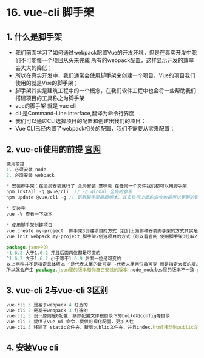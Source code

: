 # 16. vue-cli 脚手架

## 1. 什么是脚手架

* 我们前面学习了如何通过webpack配置Vue的开发环境，但是在真实开发中我们不可能每一个项目从头来完成 所有的webpack配置，这样显示开发的效率会大大的降低；
* 所以在真实开发中，我们通常会使用脚手架来创建一个项目，Vue的项目我们使用的就是Vue的脚手架；
* 脚手架其实是建筑工程中的一个概念，在我们软件工程中也会将一些帮助我们搭建项目的工具称之为脚手架
* vue的脚手架 就是 vue cli
* cli 是Command-Line interface,翻译为命令行界面
* 我们可以通过CLI选择项目的配置和创建出我们的项目；
* Vue CLI已经内置了webpack相关的配置，我们不需要从零来配置；

## 2. vue-cli使用的前提  [官网](https://cli.vuejs.org/zh/guide/)

```js
使用前提
1. 必须安装 node
2. 必须安装 webpack

* 安装脚手架：在全局安装就行了 全局安装 意味着 在任何一个文件我们都可以用脚手架
npm install -g @vue/cli  // -g global 全局的意思
npm update @vue/cli -g // 更新脚手架最新版本、其实执行上面的命令也是可以更新的到最新的脚手架版本

* 安装完
vue -V 查看一下版本

* 使用脚手架创建项目
vue create my-project  脚手架3创建项目的方式（我们上面那种安装脚手架的方式其实是安装的脚手架3）
vue init webpack my-project 脚手架2创建项目的方式（可以看官网 使用脚手架3拉取2.x的模板，就可以使用cli2的方式来创建项目）

package.json中的 
~1.6.2 大于1.6.2 并且后面两位都是可变的
^1.6.2 大于1.6.2 小于等于1.6.9 后面一位是可变的
以上两种并不是指定具体版本 ^是代表末尾的数可变 ~代表末尾两位数可变 而是指定大概的版本
所以就会产生 package.json里的版本和你真正安装的版本 node_modules里的版本不一致 package.lock.json就是映射 代表真实安装的版本
```



## 3. vue-cli 2与vue-cli 3区别

```js
vue-cli 3 是基于webpack 4 打造的
vue-cli 2 是基于webpack 3 打造的
vue-cli 3 设计原则是0配置，移除配置文件根目录下的build和config等目录
vue-cli 3 提供了vue ui 命令，提供可视化配置，更加人性
vue-cli 3 移除了 static文件夹，新增public文件夹，并且index.html移动到public文件夹中国
```



## 4. 安装Vue cli

```js

```

